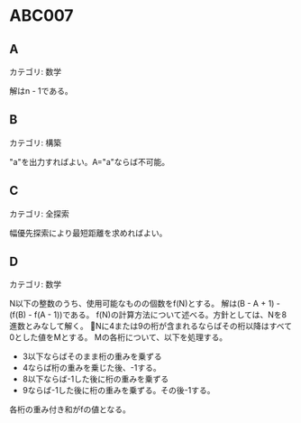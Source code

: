 # ABC007

## A
カテゴリ: 数学

解はn - 1である。

## B
カテゴリ: 構築

"a"を出力すればよい。A="a"ならば不可能。

## C
カテゴリ: 全探索

幅優先探索により最短距離を求めればよい。

## D
カテゴリ: 数学

N以下の整数のうち、使用可能なものの個数をf(N)とする。
解は(B - A + 1) - (f(B) - f(A - 1))である。
f(N)の計算方法について述べる。方針としては、Nを8進数とみなして解く。
Nに4または9の桁が含まれるならばその桁以降はすべて0とした値をMとする。
Mの各桁について、以下を処理する。

* 3以下ならばそのまま桁の重みを乗ずる
* 4ならば桁の重みを乗じた後、-1する。
* 8以下ならば-1した後に桁の重みを乗ずる
* 9ならば-1した後に桁の重みを乗ずる。その後-1する。

各桁の重み付き和がfの値となる。
